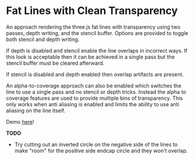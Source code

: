 # Fat Lines with Clean Transparency

An approach rendering the three.js fat lines with transparency using two passes, depth writing, and the stencil buffer. Options are provided to toggle both stencil and depth writing.

If depth is disabled and stencil enable the line overlaps in incorrect ways. If this look is acceptable then it can be achieved in a single pass but the stencil buffer must be cleared afterward.

If stencil is disabled and depth enabled then overlap artifacts are present.

An alpha-to-coverage approach can also be enabled which switches the line to use a single pass and no stencil or depth tricks. Instead the alpha to coverage features are used to provide multiple bins of transparency. This only works when anti aliasing is enabled and limits the ability to use anti aliasing on the line itself.

Demo [here](https://gkjohnson.github.io/threejs-sandbox/fat-line-opacity/webgl_lines_fat.html)!

**TODO**

- Try cutting out an inverted circle on the negative side of the lines to make "room" for the positive side endcap circle and they won't overlap.
